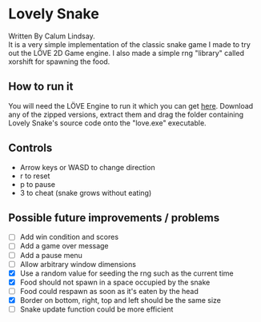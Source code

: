 # Lovely Snake
Written By Calum Lindsay.  
 It is a very simple implementation of the classic snake game I made to try out the LÖVE 2D Game engine. I also made a simple rng "library" called xorshift for spawning the food.

## How to run it
You will need the LÖVE Engine to run it which you can get [here](https://love2d.org "LÖVE 2D's Homepage"). Download any of the zipped versions, extract them and drag the folder containing Lovely Snake's source code onto the "love.exe" executable.

## Controls
- Arrow keys or WASD to change direction
- r to reset
- p to pause
- 3 to cheat (snake grows without eating)

## Possible future improvements / problems
- [ ] Add win condition and scores
- [ ] Add a game over message
- [ ] Add a pause menu
- [ ] Allow arbitrary window dimensions
- [x] Use a random value for seeding the rng such as the current time
- [x] Food should not spawn in a space occupied by the snake
- [ ] Food could respawn as soon as it's eaten by the head
- [x] Border on bottom, right, top and left should be the same size
- [ ] Snake update function could be more efficient